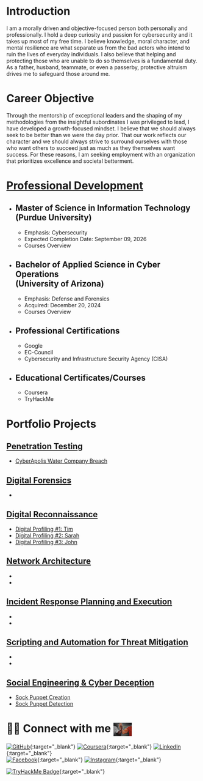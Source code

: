 # Introduction
I am a morally driven and objective-focused person both personally and professionally. I hold a deep curiosity and passion for cybersecurity and it takes up most of my free time. I believe knowledge, moral character, and mental resilience are what separate us from the bad actors who intend to ruin the lives of everyday individuals. I also believe that helping and protecting those who are unable to do so themselves is a fundamental duty. As a father, husband, teammate, or even a passerby, protective altruism drives me to safeguard those around me.

# Career Objective
Through the mentorship of exceptional leaders and the shaping of my methodologies from the insightful subordinates I was privileged to lead, I have developed a growth-focused mindset. I believe that we should always seek to be better than we were the day prior. That our work reflects our character and we should always strive to surround ourselves with those who want others to succeed just as much as they themselves want success. For these reasons, I am seeking employment with an organization that prioritizes excellence and societal betterment.

# [Professional Development](Projects/Education.md)
- ## Master of Science in Information Technology <br />(Purdue University)
  - Emphasis: Cybersecurity
  - Expected Completion Date: September 09, 2026
  - Courses Overview
- ## Bachelor of Applied Science in Cyber Operations <br />(University of Arizona)
  - Emphasis: Defense and Forensics
  - Acquired: December 20, 2024
  - Courses Overview
- ## Professional Certifications
  - Google
  - EC-Council
  - Cybersecurity and Infrastructure Security Agency (CISA)
- ## Educational Certificates/Courses
  - Coursera
  - TryHackMe
  
# Portfolio Projects
## [Penetration Testing](Projects/Pen-Testing/List.md)
- [CyberApolis Water Company Breach](Projects/Pen-Testing/Water-Company.html)

## [Digital Forensics](Projects/Forensics/List.md)
- 

## [Digital Reconnaissance](Projects/Recon/List.md)
- [Digital Profiling #1: Tim](Projects/Deception/tim.md)
- [Digital Profiling #2: Sarah](Projects/Deception/sarah.md)
- [Digital Profiling #3: John](Projects/Deception/john.md)

## [Network Architecture](Projects/Network/List.md)
- [](Projects/Network/.md)
- [](Projects/Network/.md)

## [Incident Response Planning and Execution](Projects/IRP/List.md)
- [](Projects/IRP/.md)
- [](Projects/IRP/.md)

## [Scripting and Automation for Threat Mitigation](Projects/Script/List.md)
- [](Projects/Script/.md)
- [](Projects/Script/.md)

## [Social Engineering & Cyber Deception](Projects/Deception/List.md)
- [Sock Puppet Creation](Projects/Deception/create.md)
- [Sock Puppet Detection](Projects/Deception/detect.md)


# 🤜🤛 Connect with me  <img src="assets/img/Epic-Hand-Shake.png" alt="Epic Hand Shake" height="300" style="height: 35px; width: auto; vertical-align: -10px;"/>


[![GitHub](https://img.shields.io/badge/github-%23121011.svg?style=for-the-badge&logo=github&logoColor=white)](https://github.com/BreachOpen/Chas-Riley){:target="_blank"} 
[![Coursera](https://img.shields.io/badge/Coursera-%230056D2.svg?style=for-the-badge&logo=Coursera&logoColor=white)](https://www.coursera.org/learner/cr0351){:target="_blank"} 
[![LinkedIn](https://img.shields.io/badge/linkedin-%230077B5.svg?style=for-the-badge&logo=linkedin&logoColor=white)](https://linkedin.com/in/chas-riley){:target="_blank"} <br>
[![Facebook](https://img.shields.io/badge/Facebook-%231877F2.svg?style=for-the-badge&logo=Facebook&logoColor=white)](https://www.facebook.com/CR0351/){:target="_blank"} 
[![Instagram](https://img.shields.io/badge/Instagram-%23E4405F.svg?style=for-the-badge&logo=Instagram&logoColor=white)](https://www.instagram.com/rezy0351/){:target="_blank"}

[<img src="https://tryhackme-badges.s3.amazonaws.com/c0351.png" alt="TryHackMe Badge" height="110"/>](https://tryhackme.com/p/yourprofile){:target="_blank"}
